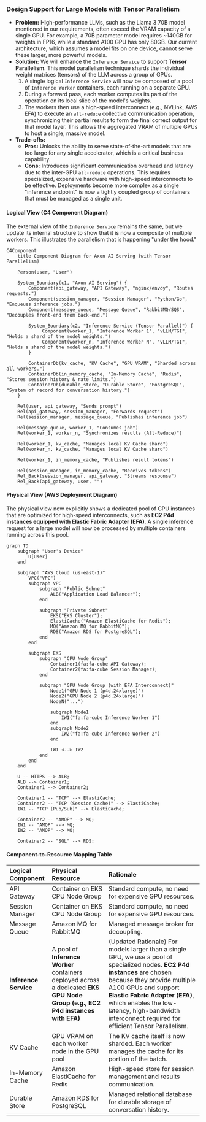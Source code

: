 ### **Design Support for Large Models with Tensor Parallelism**

*   **Problem:** High-performance LLMs, such as the Llama 3 70B model mentioned in our requirements, often exceed the VRAM capacity of a single GPU. For example, a 70B parameter model requires ~140GB for weights in FP16, while a standard A100 GPU has only 80GB. Our current architecture, which assumes a model fits on one device, cannot serve these larger, more powerful models.
*   **Solution:** We will enhance the `Inference Service` to support **Tensor Parallelism**. This model parallelism technique shards the individual weight matrices (tensors) of the LLM across a group of GPUs.
    1.  A single logical `Inference Service` will now be composed of a pool of `Inference Worker` containers, each running on a separate GPU.
    2.  During a forward pass, each worker computes its part of the operation on its local slice of the model's weights.
    3.  The workers then use a high-speed interconnect (e.g., NVLink, AWS EFA) to execute an `all-reduce` collective communication operation, synchronizing their partial results to form the final correct output for that model layer.
    This allows the aggregated VRAM of multiple GPUs to host a single, massive model.
*   **Trade-offs:**
    *   **Pros:** Unlocks the ability to serve state-of-the-art models that are too large for any single accelerator, which is a critical business capability.
    *   **Cons:** Introduces significant communication overhead and latency due to the inter-GPU `all-reduce` operations. This requires specialized, expensive hardware with high-speed interconnects to be effective. Deployments become more complex as a single "inference endpoint" is now a tightly coupled group of containers that must be managed as a single unit.

#### Logical View (C4 Component Diagram)

The external view of the `Inference Service` remains the same, but we update its internal structure to show that it is now a composite of multiple workers. This illustrates the parallelism that is happening "under the hood."

```mermaid
C4Component
    title Component Diagram for Axon AI Serving (with Tensor Parallelism)

    Person(user, "User")

    System_Boundary(c1, "Axon AI Serving") {
        Component(api_gateway, "API Gateway", "nginx/envoy", "Routes requests.")
        Component(session_manager, "Session Manager", "Python/Go", "Enqueues inference jobs.")
        Component(message_queue, "Message Queue", "RabbitMQ/SQS", "Decouples front-end from back-end.")
        
        System_Boundary(c2, "Inference Service (Tensor Parallel)") {
             Component(worker_1, "Inference Worker 1", "vLLM/TGI", "Holds a shard of the model weights.")
             Component(worker_n, "Inference Worker N", "vLLM/TGI", "Holds a shard of the model weights.")
        }

        ContainerDb(kv_cache, "KV Cache", "GPU VRAM", "Sharded across all workers.")
        ContainerDb(in_memory_cache, "In-Memory Cache", "Redis", "Stores session history & rate limits.")
        ContainerDb(durable_store, "Durable Store", "PostgreSQL", "System of record for conversation history.")
    }
    
    Rel(user, api_gateway, "Sends prompt")
    Rel(api_gateway, session_manager, "Forwards request")
    Rel(session_manager, message_queue, "Publishes inference job")

    Rel(message_queue, worker_1, "Consumes job")
    Rel(worker_1, worker_n, "Synchronizes results (All-Reduce)")

    Rel(worker_1, kv_cache, "Manages local KV Cache shard")
    Rel(worker_n, kv_cache, "Manages local KV Cache shard")

    Rel(worker_1, in_memory_cache, "Publishes result tokens")

    Rel(session_manager, in_memory_cache, "Receives tokens")
    Rel_Back(session_manager, api_gateway, "Streams response")
    Rel_Back(api_gateway, user, "")
```

#### Physical View (AWS Deployment Diagram)

The physical view now explicitly shows a dedicated pool of GPU instances that are optimized for high-speed interconnects, such as **EC2 P4d instances equipped with Elastic Fabric Adapter (EFA)**. A single inference request for a large model will now be processed by multiple containers running across this pool.

```mermaid
graph TD
    subgraph "User's Device"
        U[User]
    end

    subgraph "AWS Cloud (us-east-1)"
        VPC("VPC")
        subgraph VPC
            subgraph "Public Subnet"
                ALB("Application Load Balancer");
            end

            subgraph "Private Subnet"
                EKS("EKS Cluster");
                ElastiCache("Amazon ElastiCache for Redis");
                MQ("Amazon MQ for RabbitMQ");
                RDS("Amazon RDS for PostgreSQL");
            end
        end

        subgraph EKS
            subgraph "CPU Node Group"
                Container1(fa:fa-cube API Gateway);
                Container2(fa:fa-cube Session Manager);
            end
            
            subgraph "GPU Node Group (with EFA Interconnect)"
                Node1("GPU Node 1 (p4d.24xlarge)")
                Node2("GPU Node 2 (p4d.24xlarge)")
                NodeN("...")
                
                subgraph Node1
                    IW1("fa:fa-cube Inference Worker 1")
                end
                subgraph Node2
                    IW2("fa:fa-cube Inference Worker 2")
                end
                
                IW1 <--> IW2
            end
        end
    end

    U -- HTTPS --> ALB;
    ALB --> Container1;
    Container1 --> Container2;
    
    Container1 -- "TCP" --> ElastiCache;
    Container2 -- "TCP (Session Cache)" --> ElastiCache;
    IW1 -- "TCP (Pub/Sub)" --> ElastiCache;

    Container2 -- "AMQP" --> MQ;
    IW1 -- "AMQP" --> MQ;
    IW2 -- "AMQP" --> MQ;
    
    Container2 -- "SQL" --> RDS;
```

#### Component-to-Resource Mapping Table

| Logical Component | Physical Resource | Rationale |
| :--- | :--- | :--- |
| API Gateway | Container on EKS CPU Node Group | Standard compute, no need for expensive GPU resources. |
| Session Manager | Container on EKS CPU Node Group | Standard compute, no need for expensive GPU resources. |
| Message Queue | Amazon MQ for RabbitMQ | Managed message broker for decoupling. |
| **Inference Service** | A pool of **Inference Worker** containers deployed across a dedicated **EKS GPU Node Group (e.g., EC2 P4d instances with EFA)** | (Updated Rationale) For models larger than a single GPU, we use a pool of specialized nodes. **EC2 P4d instances** are chosen because they provide multiple A100 GPUs and support **Elastic Fabric Adapter (EFA)**, which enables the low-latency, high-bandwidth interconnect required for efficient Tensor Parallelism. |
| KV Cache | GPU VRAM on each worker node in the GPU pool | The KV cache itself is now sharded. Each worker manages the cache for its portion of the batch. |
| In-Memory Cache | Amazon ElastiCache for Redis | High-speed store for session management and results communication. |
| Durable Store | Amazon RDS for PostgreSQL | Managed relational database for durable storage of conversation history. |
